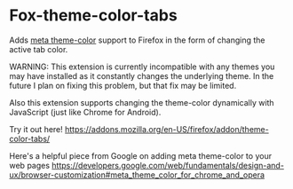 # Fox-theme-color-tabs
Adds [meta theme-color](https://html.spec.whatwg.org/multipage/semantics.html#meta-theme-color) support to Firefox in the form of changing the active tab color.

WARNING: This extension is currently incompatible with any themes you may have installed as it constantly changes the underlying theme. In the future I plan on fixing this problem, but that fix may be limited.

Also this extension supports changing the theme-color dynamically with JavaScript (just like Chrome for Android).

Try it out here!
https://addons.mozilla.org/en-US/firefox/addon/theme-color-tabs/

Here's a helpful piece from Google on adding meta theme-color to your web pages https://developers.google.com/web/fundamentals/design-and-ux/browser-customization#meta_theme_color_for_chrome_and_opera
